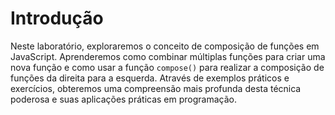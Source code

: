 # Introdução

Neste laboratório, exploraremos o conceito de composição de funções em JavaScript. Aprenderemos como combinar múltiplas funções para criar uma nova função e como usar a função `compose()` para realizar a composição de funções da direita para a esquerda. Através de exemplos práticos e exercícios, obteremos uma compreensão mais profunda desta técnica poderosa e suas aplicações práticas em programação.
